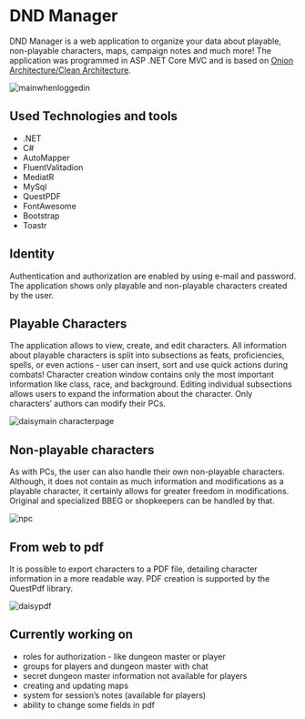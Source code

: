 # DND Manager

DND Manager is a web application to organize your data about playable, non-playable characters, maps, campaign notes and much more! The application was programmed in ASP .NET Core MVC and is  based on [Onion Architecture/Clean Architecture](https://learn.microsoft.com/en-us/dotnet/architecture/modern-web-apps-azure/common-web-application-architectures#clean-architecture).

![mainwhenloggedin](https://github.com/3elk4/DndManager/assets/33397049/2978d72e-e691-44bb-a20e-7bd4d4428182)

## Used Technologies and tools

- .NET
- C#
- AutoMapper
- FluentValitadion
- MediatR
- MySql
- QuestPDF
- FontAwesome
- Bootstrap
- Toastr

## Identity

Authentication and authorization are enabled by using e-mail and password. The application shows only playable and non-playable characters created by the user. 

## Playable Characters

The application allows to view, create, and edit characters. All information about playable characters is split into subsections as feats, proficiencies, spells, or even actions - user can insert, sort and use quick actions during combats! Character creation window contains only the most important information like class, race, and background. Editing individual subsections allows users to expand the information about the character. Only characters’ authors can modify their PCs.

![daisymain characterpage](https://github.com/3elk4/DndManager/assets/33397049/c5e6d42e-0e0b-4e21-9358-c0bd6daabc4f)

## Non-playable characters

As with PCs, the user can also handle their own non-playable characters. Although, it does not contain as much information and modifications as a playable character, it certainly allows for greater freedom in modifications. Original and specialized BBEG or shopkeepers can be handled by that.

![npc](https://github.com/3elk4/DndManager/assets/33397049/f80d0084-8e09-4413-905d-a398eafe9d79)

## From web to pdf

It is possible to export characters to a PDF file, detailing character information in a more readable way. PDF creation is supported by the QuestPdf library.

![daisypdf](https://github.com/3elk4/DndManager/assets/33397049/67b2806c-6310-432c-a77a-ff5019ae9ae4)

## Currently working on

- roles for authorization - like dungeon master or player
- groups for players and dungeon master with chat
- secret dungeon master information not available for players
- creating and updating maps
- system for session’s notes (available for players)
- ability to change some fields in pdf
